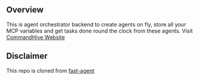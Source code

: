 ## Overview
This is agent orchestrator backend to create agents on fly, store all your MCP variables and get tasks done round the clock from these agents. 
Visit [CommandHive Website](https://commandhive.xyz/)

## Disclaimer 
This repo is cloned from [fast-agent](https://github.com/evalstate/fast-agent/)